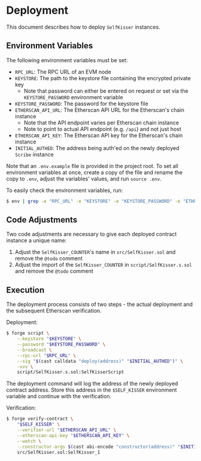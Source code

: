 # Deployment

This document describes how to deploy `SelfKisser` instances.

## Environment Variables

The following environment variables must be set:

- `RPC_URL`: The RPC URL of an EVM node
- `KEYSTORE`: The path to the keystore file containing the encrypted private key
    - Note that password can either be entered on request or set via the `KEYSTORE_PASSWORD` environment variable
- `KEYSTORE_PASSWORD`: The password for the keystore file
- `ETHERSCAN_API_URL`: The Etherscan API URL for the Etherscan's chain instance
    - Note that the API endpoint varies per Etherscan chain instance
    - Note to point to actual API endpoint (e.g. `/api`) and not just host
- `ETHERSCAN_API_KEY`: The Etherscan API key for the Etherscan's chain instance
- `INITIAL_AUTHED`: The address being auth'ed on the newly deployed `Scribe` instance

Note that an `.env.example` file is provided in the project root. To set all environment variables at once, create a copy of the file and rename the copy to `.env`, adjust the variables' values, and run `source .env`.

To easily check the environment variables, run:

```bash
$ env | grep -e "RPC_URL" -e "KEYSTORE" -e "KEYSTORE_PASSWORD" -e "ETHERSCAN_API_URL" -e "ETHERSCAN_API_KEY" -e "INITIAL_AUTHED"
```

## Code Adjustments

Two code adjustments are necessary to give each deployed contract instance a unique name:

1. Adjust the `SelfKisser_COUNTER`'s name in `src/SelfKisser.sol` and remove the `@todo` comment
2. Adjust the import of the `SelfKisser_COUNTER` in `script/SelfKisser.s.sol` and remove the `@todo` comment

## Execution

The deployment process consists of two steps - the actual deployment and the subsequent Etherscan verification.

Deployment:

```bash
$ forge script \
    --keystore "$KEYSTORE" \
    --password "$KEYSTORE_PASSWORD" \
    --broadcast \
    --rpc-url "$RPC_URL" \
    --sig "$(cast calldata "deploy(address)" "$INITIAL_AUTHED")" \
    -vvv \
    script/SelfKisser.s.sol:SelfKisserScript
```

The deployment command will log the address of the newly deployed contract address. Store this address in the `$SELF_KISSER` environment variable and continue with the verification.

Verification:

```bash
$ forge verify-contract \
    "$SELF_KISSER" \
    --verifier-url "$ETHERSCAN_API_URL" \
    --etherscan-api-key "$ETHERSCAN_API_KEY" \
    --watch \
    --constructor-args $(cast abi-encode "constructor(address)" "$INITIAL_AUTHED") \
    src/SelfKisser.sol:SelfKisser_1
```
